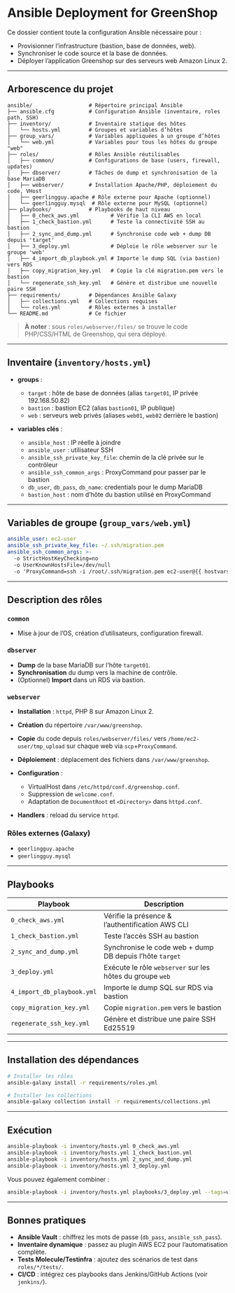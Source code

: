 # Ansible Deployment for GreenShop

Ce dossier contient toute la configuration Ansible nécessaire pour :

* Provisionner l’infrastructure (bastion, base de données, web).
* Synchroniser le code source et la base de données.
* Déployer l’application Greenshop sur des serveurs web Amazon Linux 2.

---

## Arborescence du projet

```text
ansible/                  # Répertoire principal Ansible
├── ansible.cfg           # Configuration Ansible (inventaire, roles path, SSH)
├── inventory/            # Inventaire statique des hôtes
│   └── hosts.yml         # Groupes et variables d’hôtes
├── group_vars/           # Variables appliquées à un groupe d’hôtes
│   └── web.yml           # Variables pour tous les hôtes du groupe "web"
├── roles/                # Rôles Ansible réutilisables
│   ├── common/           # Configurations de base (users, firewall, updates)
│   ├── dbserver/         # Tâches de dump et synchronisation de la base MariaDB
│   ├── webserver/        # Installation Apache/PHP, déploiement du code, VHost
│   ├── geerlingguy.apache # Rôle externe pour Apache (optionnel)
│   └── geerlingguy.mysql  # Rôle externe pour MySQL (optionnel)
├── playbooks/            # Playbooks de haut niveau
│   ├── 0_check_aws.yml          # Vérifie la CLI AWS en local
│   ├── 1_check_bastion.yml      # Teste la connectivité SSH au bastion
│   ├── 2_sync_and_dump.yml      # Synchronise code web + dump DB depuis 'target'
│   ├── 3_deploy.yml             # Déploie le rôle webserver sur le groupe 'web'
│   ├── 4_import_db_playbook.yml # Importe le dump SQL (via bastion) vers RDS
│   ├── copy_migration_key.yml   # Copie la clé migration.pem vers le bastion
│   └── regenerate_ssh_key.yml   # Génère et distribue une nouvelle paire SSH
├── requirements/         # Dépendances Ansible Galaxy
│   ├── collections.yml   # Collections requises
│   └── roles.yml         # Rôles externes à installer
└── README.md             # Ce fichier
```

> **À noter** : sous `roles/webserver/files/` se trouve le code PHP/CSS/HTML de Greenshop, qui sera déployé.

---

## Inventaire (`inventory/hosts.yml`)

* **groups** :

  * `target`   : hôte de base de données (alias `target01`, IP privée 192.168.50.82)
  * `bastion`  : bastion EC2 (alias `bastion01`, IP publique)
  * `web`      : serveurs web privés (aliases `web01`, `web02` derrière le bastion)
* **variables clés** :

  * `ansible_host`               : IP réelle à joindre
  * `ansible_user`               : utilisateur SSH
  * `ansible_ssh_private_key_file`: chemin de la clé privée sur le contrôleur
  * `ansible_ssh_common_args`    : ProxyCommand pour passer par le bastion
  * `db_user`, `db_pass`, `db_name`: credentials pour le dump MariaDB
  * `bastion_host`               : nom d’hôte du bastion utilisé en ProxyCommand

---

## Variables de groupe (`group_vars/web.yml`)

```yaml
ansible_user: ec2-user
ansible_ssh_private_key_file: ~/.ssh/migration.pem
ansible_ssh_common_args: >-
  -o StrictHostKeyChecking=no
  -o UserKnownHostsFile=/dev/null
  -o 'ProxyCommand=ssh -i /root/.ssh/migration.pem ec2-user@{{ hostvars[bastion_host].ansible_host }} -W %h:%p'
```

---

## Description des rôles

### `common`

* Mise à jour de l’OS, création d’utilisateurs, configuration firewall.

### `dbserver`

* **Dump** de la base MariaDB sur l’hôte `target01`.
* **Synchronisation** du dump vers la machine de contrôle.
* (Optionnel) **Import** dans un RDS via bastion.

### `webserver`

* **Installation** : `httpd`, PHP 8 sur Amazon Linux 2.
* **Création** du répertoire `/var/www/greenshop`.
* **Copie** du code depuis `roles/webserver/files/` vers `/home/ec2-user/tmp_upload` sur chaque web via `scp`+`ProxyCommand`.
* **Déploiement** : déplacement des fichiers dans `/var/www/greenshop`.
* **Configuration** :

  * VirtualHost dans `/etc/httpd/conf.d/greenshop.conf`.
  * Suppression de `welcome.conf`.
  * Adaptation de `DocumentRoot` et `<Directory>` dans `httpd.conf`.
* **Handlers** : reload du service `httpd`.

### Rôles externes (Galaxy)

* `geerlingguy.apache`
* `geerlingguy.mysql`

---

## Playbooks

| Playbook                   | Description                                               |
| -------------------------- | --------------------------------------------------------- |
| `0_check_aws.yml`          | Vérifie la présence & l’authentification AWS CLI          |
| `1_check_bastion.yml`      | Teste l’accès SSH au bastion                              |
| `2_sync_and_dump.yml`      | Synchronise le code web + dump DB depuis l’hôte `target`  |
| `3_deploy.yml`             | Exécute le rôle `webserver` sur les hôtes du groupe `web` |
| `4_import_db_playbook.yml` | Importe le dump SQL sur RDS via bastion                   |
| `copy_migration_key.yml`   | Copie `migration.pem` vers le bastion                     |
| `regenerate_ssh_key.yml`   | Génère et distribue une paire SSH Ed25519                 |

---

## Installation des dépendances

```bash
# Installer les rôles
ansible-galaxy install -r requirements/roles.yml

# Installer les collections
ansible-galaxy collection install -r requirements/collections.yml
```

---

## Exécution

```bash
ansible-playbook -i inventory/hosts.yml 0_check_aws.yml
ansible-playbook -i inventory/hosts.yml 1_check_bastion.yml
ansible-playbook -i inventory/hosts.yml 2_sync_and_dump.yml
ansible-playbook -i inventory/hosts.yml 3_deploy.yml
```

Vous pouvez également combiner :

```bash
ansible-playbook -i inventory/hosts.yml playbooks/3_deploy.yml --tags=webserver
```

---

## Bonnes pratiques

* **Ansible Vault** : chiffrez les mots de passe (`db_pass`, `ansible_ssh_pass`).
* **Inventaire dynamique** : passez au plugin AWS EC2 pour l’automatisation complète.
* **Tests Molecule/Testinfra** : ajoutez des scénarios de test dans `roles/*/tests/`.
* **CI/CD** : intégrez ces playbooks dans Jenkins/GitHub Actions (voir `jenkins/`).

